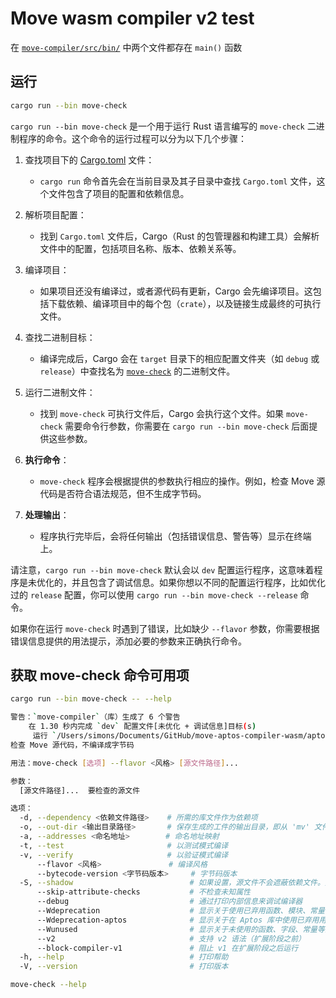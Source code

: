 # Move wasm compiler v2 test

在 [`move-compiler/src/bin/`](./move-compiler/src/bin/) 中两个文件都存在 `main()` 函数 

## 运行

```bash
cargo run --bin move-check
```

`cargo run --bin move-check` 是一个用于运行 Rust 语言编写的 `move-check` 二进制程序的命令。这个命令的运行过程可以分为以下几个步骤：

1. 查找项目下的 [Cargo.toml](./move-compiler/Cargo.toml) 文件：
   - `cargo run` 命令首先会在当前目录及其子目录中查找 `Cargo.toml` 文件，这个文件包含了项目的配置和依赖信息。

2. 解析项目配置：
   - 找到 `Cargo.toml` 文件后，Cargo（Rust 的包管理器和构建工具）会解析文件中的配置，包括项目名称、版本、依赖关系等。

3. 编译项目：
   - 如果项目还没有编译过，或者源代码有更新，Cargo 会先编译项目。这包括下载依赖、编译项目中的每个包（`crate`），以及链接生成最终的可执行文件。

4. 查找二进制目标：
   - 编译完成后，Cargo 会在 `target` 目录下的相应配置文件夹（如 `debug` 或 `release`）中查找名为 [`move-check`](./target/debug/move-check) 的二进制文件。

5. 运行二进制文件：
   - 找到 `move-check` 可执行文件后，Cargo 会执行这个文件。如果 `move-check` 需要命令行参数，你需要在 `cargo run --bin move-check` 后面提供这些参数。

6. **执行命令**：
   - `move-check` 程序会根据提供的参数执行相应的操作。例如，检查 Move 源代码是否符合语法规范，但不生成字节码。

7. **处理输出**：
   - 程序执行完毕后，会将任何输出（包括错误信息、警告等）显示在终端上。

请注意，`cargo run --bin move-check` 默认会以 `dev` 配置运行程序，这意味着程序是未优化的，并且包含了调试信息。如果你想以不同的配置运行程序，比如优化过的 `release` 配置，你可以使用 `cargo run --bin move-check --release` 命令。

如果你在运行 `move-check` 时遇到了错误，比如缺少 `--flavor` 参数，你需要根据错误信息提供的用法提示，添加必要的参数来正确执行命令。

## 获取 move-check 命令可用项

```bash
cargo run --bin move-check -- --help
```

```bash
警告：`move-compiler`（库）生成了 6 个警告
    在 1.30 秒内完成 `dev` 配置文件[未优化 + 调试信息]目标(s)
     运行 `/Users/simons/Documents/GitHub/move-aptos-compiler-wasm/aptos-move-compiler-v2-wasm/target/debug/move-check --help`
检查 Move 源代码，不编译成字节码

用法：move-check [选项] --flavor <风格> [源文件路径]...

参数：
  [源文件路径]...  要检查的源文件

选项：
  -d, --dependency <依赖文件路径>    # 所需的库文件作为依赖项
  -o, --out-dir <输出目录路径>       # 保存生成的工件的输出目录，即从 'mv' 文件生成的任何 'move' 接口文件
  -a, --addresses <命名地址>        # 命名地址映射
  -t, --test                       # 以测试模式编译
  -v, --verify                     # 以验证模式编译
      --flavor <风格>               # 编译风格
      --bytecode-version <字节码版本>     # 字节码版本
  -S, --shadow                          # 如果设置，源文件不会遮蔽依赖文件。如果同一个文件同时传递给两者，将会引发错误
      --skip-attribute-checks           # 不检查未知属性
      --debug                           # 通过打印内部信息来调试编译器
      --Wdeprecation                    # 显示关于使用已弃用函数、模块、常量等的警告。注意，此常量的当前值为 "Wdeprecation"
      --Wdeprecation-aptos              # 显示关于在 Aptos 库中使用已弃用用法的警告，我们通常不应打扰用户。注意，此常量的当前值为 "Wdeprecation-aptos"
      --Wunused                         # 显示关于未使用的函数、字段、常量等的警告。注意，此常量的当前值为 "Wunused"
      --v2                              # 支持 v2 语法（扩展阶段之前）
      --block-compiler-v1               # 阻止 v1 在扩展阶段之后运行
  -h, --help                            # 打印帮助
  -V, --version                         # 打印版本
```



```bash
move-check --help
```